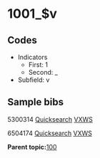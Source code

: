 # 1001\_$v

## Codes

-   Indicators
    -   First: 1
    -   Second: \_
-   Subfield: v

## Sample bibs

5300314 [Quicksearch](https://search.library.yale.edu/catalog/5300314) [VXWS](http://prodorbis.library.yale.edu:7014/vxws/GetHoldingsService?bibId=5300314)

6504174 [Quicksearch](https://search.library.yale.edu/catalog/6504174) [VXWS](http://prodorbis.library.yale.edu:7014/vxws/GetHoldingsService?bibId=6504174)

**Parent topic:**[100](../../tags/100/100.md)

